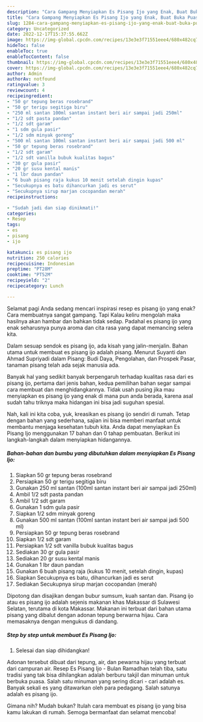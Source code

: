 ```yaml
---
description: "Cara Gampang Menyiapkan Es Pisang Ijo yang Enak, Buat Buka Puasa Enak Banget"
title: "Cara Gampang Menyiapkan Es Pisang Ijo yang Enak, Buat Buka Puasa Enak Banget"
slug: 1284-cara-gampang-menyiapkan-es-pisang-ijo-yang-enak-buat-buka-puasa-enak-banget
category: Uncategorized
date: 2022-12-17T15:37:55.662Z
image: https://img-global.cpcdn.com/recipes/13e3e3f71551eee4/680x482cq70/es-pisang-ijo-foto-resep-utama.jpg
hideToc: false
enableToc: true
enableTocContent: false
thumbnail: https://img-global.cpcdn.com/recipes/13e3e3f71551eee4/680x482cq70/es-pisang-ijo-foto-resep-utama.jpg
cover: https://img-global.cpcdn.com/recipes/13e3e3f71551eee4/680x482cq70/es-pisang-ijo-foto-resep-utama.jpg
author: Admin
authorAv: notfound
ratingvalue: 3
reviewcount: 4
recipeingredient:
- "50 gr tepung beras rosebrand"
- "50 gr terigu segitiga biru"
- "250 ml santan 100ml santan instant beri air sampai jadi 250ml"
- "1/2 sdt pasta pandan"
- "1/2 sdt garam"
- "1 sdm gula pasir"
- "1/2 sdm minyak goreng"
- "500 ml santan 100ml santan instant beri air sampai jadi 500 ml"
- "50 gr tepung beras rosebrand"
- "1/2 sdt garam"
- "1/2 sdt vanilla bubuk kualitas bagus"
- "30 gr gula pasir"
- "20 gr susu kental manis"
- "1 lbr daun pandan"
- "6 buah pisang raja kukus 10 menit setelah dingin kupas"
- "Secukupnya es batu dihancurkan jadi es serut"
- "Secukupnya sirup marjan cocopandan merah"
recipeinstructions:

- "Sudah jadi dan siap dinikmati!"
categories:
- Resep
tags:
- es
- pisang
- ijo

katakunci: es pisang ijo 
nutrition: 250 calories
recipecuisine: Indonesian
preptime: "PT28M"
cooktime: "PT52M"
recipeyield: "2"
recipecategory: Lunch

---
```



Selamat pagi Anda sedang mencari inspirasi resep es pisang ijo yang enak? Cara membuatnya sangat gampang. Tapi Kalau keliru mengolah maka hasilnya akan hambar dan bahkan tidak sedap. Padahal es pisang ijo yang enak seharusnya punya aroma dan cita rasa yang dapat memancing selera kita.


Dalam sesuap sendok es pisang ijo, ada kisah yang jalin-menjalin. Bahan utama untuk membuat es pisang ijo adalah pisang. Menurut Suyanti dan Ahmad Supriyadi dalam Pisang: Budi Daya, Pengolahan, dan Prospek Pasar, tanaman pisang telah ada sejak manusia ada.

Banyak hal yang sedikit banyak berpengaruh terhadap kualitas rasa dari es pisang ijo, pertama dari jenis bahan, kedua pemilihan bahan segar sampai cara membuat dan menghidangkannya. Tidak usah pusing jika mau menyiapkan es pisang ijo yang enak di mana pun anda berada, karena asal sudah tahu triknya maka hidangan ini bisa jadi suguhan spesial.


Nah, kali ini kita coba, yuk, kreasikan es pisang ijo sendiri di rumah. Tetap dengan bahan yang sederhana, sajian ini bisa memberi manfaat untuk membantu menjaga kesehatan tubuh kita. Anda dapat menyiapkan Es Pisang Ijo menggunakan 17 bahan dan 0 tahap pembuatan. Berikut ini langkah-langkah dalam menyiapkan hidangannya.

<!--inarticleads1-->

##### Bahan-bahan dan bumbu yang dibutuhkan dalam menyiapkan Es Pisang Ijo:

1. Siapkan 50 gr tepung beras rosebrand
1. Persiapkan 50 gr terigu segitiga biru
1. Gunakan 250 ml santan (100ml santan instant beri air sampai jadi 250ml)
1. Ambil 1/2 sdt pasta pandan
1. Ambil 1/2 sdt garam
1. Gunakan 1 sdm gula pasir
1. Siapkan 1/2 sdm minyak goreng
1. Gunakan 500 ml santan (100ml santan instant beri air sampai jadi 500 ml)
1. Persiapkan 50 gr tepung beras rosebrand
1. Siapkan 1/2 sdt garam
1. Persiapkan 1/2 sdt vanilla bubuk kualitas bagus
1. Sediakan 30 gr gula pasir
1. Sediakan 20 gr susu kental manis
1. Gunakan 1 lbr daun pandan
1. Gunakan 6 buah pisang raja (kukus 10 menit, setelah dingin, kupas)
1. Siapkan Secukupnya es batu, dihancurkan jadi es serut
1. Sediakan Secukupnya sirup marjan cocopandan (merah)


Dipotong dan disajikan dengan bubur sumsum, kuah santan dan. Pisang ijo atau es pisang ijo adalah sejenis makanan khas Makassar di Sulawesi Selatan, terutama di kota Makassar. Makanan ini terbuat dari bahan utama pisang yang dibalut dengan adonan tepung berwarna hijau. Cara memasaknya dengan mengukus di dandang. 

<!--inarticleads2-->

##### Step by step untuk membuat Es Pisang Ijo:


1. Selesai dan siap dihidangkan!

Adonan tersebut dibuat dari tepung, air, dan pewarna hijau yang terbuat dari campuran air. Resep Es Pisang Ijo - Bulan Ramadhan telah tiba, satu tradisi yang tak bisa dihilangkan adalah berburu takjil dan minuman untuk berbuka puasa. Salah satu minuman yang sering dicari - cari adalah es. Banyak sekali es yang ditawarkan oleh para pedagang. Salah satunya adalah es pisang ijo. 

Gimana nih? Mudah bukan? Itulah cara membuat es pisang ijo yang bisa kamu lakukan di rumah. Semoga bermanfaat dan selamat mencoba!
